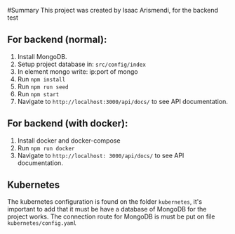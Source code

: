 #Summary
This project was created by Isaac Arismendi, for the backend test


## For backend (normal):
1. Install MongoDB.
2. Setup project database in: `src/config/index`
3. In element mongo write: ip:port of mongo
4. Run `npm install`
5. Run `npm run seed`
6. Run `npm start`
7. Navigate to `http://localhost:3000/api/docs/` to see API documentation.

## For backend (with docker):
1. Install docker and docker-compose
2. Run `npm run docker`
3. Navigate to `http://localhost: 3000/api/docs/` to see API documentation.

## Kubernetes
The kubernetes configuration is found on the folder `kubernetes`, it's important to add that it must be have a database of MongoDB for the project works. The connection route for MongoDB is must be put on file `kubernetes/config.yaml`
